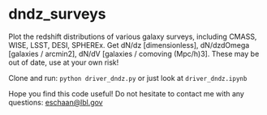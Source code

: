 # dndz_surveys

Plot the redshift distributions of various galaxy surveys, including CMASS, WISE, LSST, DESI, SPHEREx.
Get dN/dz [dimensionless], dN/dzdOmega [galaxies / arcmin2], dN/dV [galaxies / comoving (Mpc/h)3].
These may be out of date, use at your own risk!

Clone and run: ```python driver_dndz.py```
or just look at ```driver_dndz.ipynb```

Hope you find this code useful! Do not hesitate to contact me with any questions: eschaan@lbl.gov
